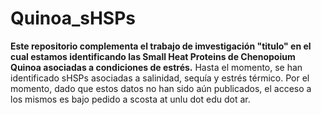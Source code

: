 # Quinoa_sHSPs

**Este repositorio complementa el trabajo de imvestigación "titulo" en el cual estamos identificando las Small Heat Proteins de Chenopoium Quinoa asociadas a condiciones de estrés.**
Hasta el momento, se han identificado sHSPs asociadas a salinidad, sequía y estrés térmico.
Por el momento, dado que estos datos no han sido aún publicados, el acceso a los mismos es bajo pedido a scosta at unlu dot edu dot ar.

